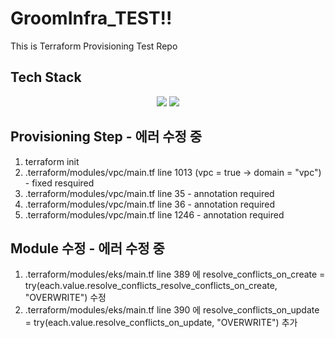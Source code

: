 # GroomInfra_TEST!!
This is Terraform Provisioning Test Repo

## Tech Stack
<div align="center">
	<img src="https://img.shields.io/badge/Terraform-7B42BC?style=flat&logo=Terraform&logoColor=white" />
	<img src="https://img.shields.io/badge/gnubash-E34F26?style=flat&logo=gnubash&logoColor=white" />
</div>

## Provisioning Step - 에러 수정 중
1. terraform init
2. .terraform/modules/vpc/main.tf line 1013 (vpc = true -> domain = "vpc") - fixed resquired
3. .terraform/modules/vpc/main.tf line 35 - annotation required
4. .terraform/modules/vpc/main.tf line 36 - annotation required
5. .terraform/modules/vpc/main.tf line 1246 - annotation required

## Module 수정 - 에러 수정 중
1. .terraform/modules/eks/main.tf line 389 에 resolve_conflicts_on_create = try(each.value.resolve_conflicts_resolve_conflicts_on_create, "OVERWRITE") 수정
2. .terraform/modules/eks/main.tf line 390 에 resolve_conflicts_on_update = try(each.value.resolve_conflicts_on_update, "OVERWRITE") 추가
  
